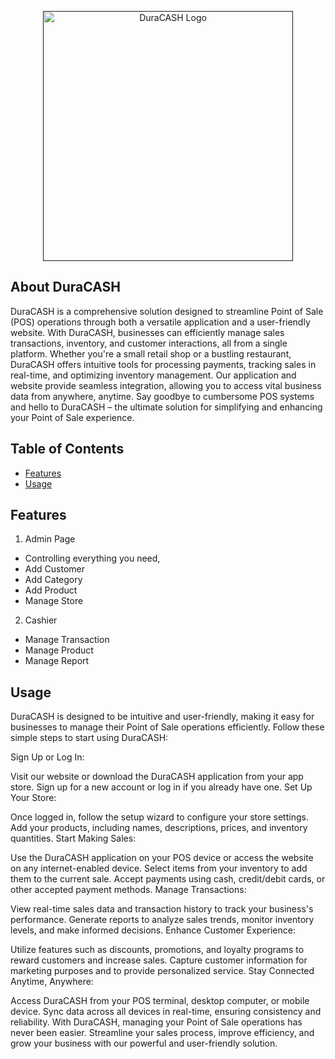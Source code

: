 <p align="center"><a href="" target="_blank"><img src="https://i.postimg.cc/bw6DPfD2/logo.png" width="400" alt="DuraCASH Logo"></a></p>


## About DuraCASH

DuraCASH is a comprehensive solution designed to streamline Point of Sale (POS) operations through both a versatile application and a user-friendly website. With DuraCASH, businesses can efficiently manage sales transactions, inventory, and customer interactions, all from a single platform. Whether you're a small retail shop or a bustling restaurant, DuraCASH offers intuitive tools for processing payments, tracking sales in real-time, and optimizing inventory management. Our application and website provide seamless integration, allowing you to access vital business data from anywhere, anytime. Say goodbye to cumbersome POS systems and hello to DuraCASH – the ultimate solution for simplifying and enhancing your Point of Sale experience.

## Table of Contents

- [Features](#features)
- [Usage](#usage)

## Features

1. Admin Page
- Controlling everything you need,
- Add Customer
- Add Category
- Add Product
- Manage Store

2. Cashier
- Manage Transaction
- Manage Product
- Manage Report

## Usage

DuraCASH is designed to be intuitive and user-friendly, making it easy for businesses to manage their Point of Sale operations efficiently. Follow these simple steps to start using DuraCASH:

Sign Up or Log In:

Visit our website or download the DuraCASH application from your app store.
Sign up for a new account or log in if you already have one.
Set Up Your Store:

Once logged in, follow the setup wizard to configure your store settings.
Add your products, including names, descriptions, prices, and inventory quantities.
Start Making Sales:

Use the DuraCASH application on your POS device or access the website on any internet-enabled device.
Select items from your inventory to add them to the current sale.
Accept payments using cash, credit/debit cards, or other accepted payment methods.
Manage Transactions:

View real-time sales data and transaction history to track your business's performance.
Generate reports to analyze sales trends, monitor inventory levels, and make informed decisions.
Enhance Customer Experience:

Utilize features such as discounts, promotions, and loyalty programs to reward customers and increase sales.
Capture customer information for marketing purposes and to provide personalized service.
Stay Connected Anytime, Anywhere:

Access DuraCASH from your POS terminal, desktop computer, or mobile device.
Sync data across all devices in real-time, ensuring consistency and reliability.
With DuraCASH, managing your Point of Sale operations has never been easier. Streamline your sales process, improve efficiency, and grow your business with our powerful and user-friendly solution.

